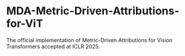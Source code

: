 # MDA-Metric-Driven-Attributions-for-ViT
The official implementation of Metric-Driven Attributions for Vision Transformers accepted at ICLR 2025.
